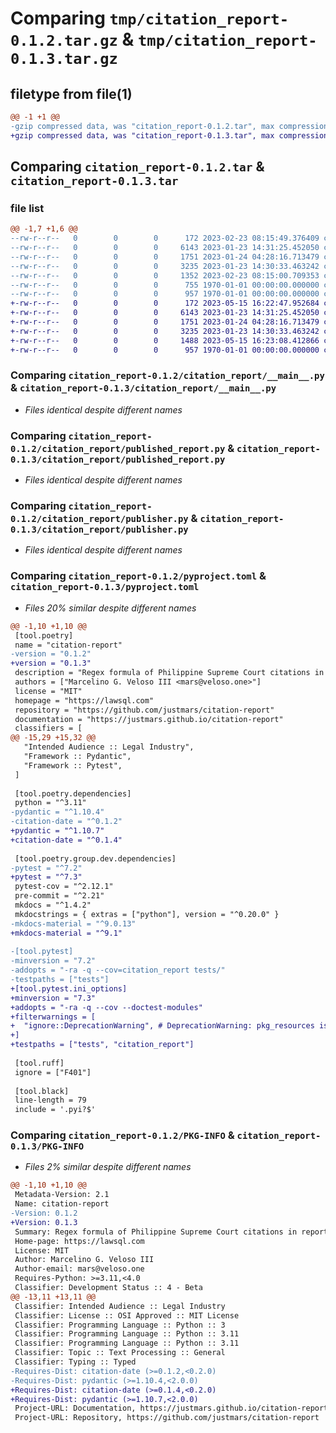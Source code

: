 # Comparing `tmp/citation_report-0.1.2.tar.gz` & `tmp/citation_report-0.1.3.tar.gz`

## filetype from file(1)

```diff
@@ -1 +1 @@
-gzip compressed data, was "citation_report-0.1.2.tar", max compression
+gzip compressed data, was "citation_report-0.1.3.tar", max compression
```

## Comparing `citation_report-0.1.2.tar` & `citation_report-0.1.3.tar`

### file list

```diff
@@ -1,7 +1,6 @@
--rw-r--r--   0        0        0      172 2023-02-23 08:15:49.376409 citation_report-0.1.2/citation_report/__init__.py
--rw-r--r--   0        0        0     6143 2023-01-23 14:31:25.452050 citation_report-0.1.2/citation_report/__main__.py
--rw-r--r--   0        0        0     1751 2023-01-24 04:28:16.713479 citation_report-0.1.2/citation_report/published_report.py
--rw-r--r--   0        0        0     3235 2023-01-23 14:30:33.463242 citation_report-0.1.2/citation_report/publisher.py
--rw-r--r--   0        0        0     1352 2023-02-23 08:15:00.709353 citation_report-0.1.2/pyproject.toml
--rw-r--r--   0        0        0      755 1970-01-01 00:00:00.000000 citation_report-0.1.2/setup.py
--rw-r--r--   0        0        0      957 1970-01-01 00:00:00.000000 citation_report-0.1.2/PKG-INFO
+-rw-r--r--   0        0        0      172 2023-05-15 16:22:47.952684 citation_report-0.1.3/citation_report/__init__.py
+-rw-r--r--   0        0        0     6143 2023-01-23 14:31:25.452050 citation_report-0.1.3/citation_report/__main__.py
+-rw-r--r--   0        0        0     1751 2023-01-24 04:28:16.713479 citation_report-0.1.3/citation_report/published_report.py
+-rw-r--r--   0        0        0     3235 2023-01-23 14:30:33.463242 citation_report-0.1.3/citation_report/publisher.py
+-rw-r--r--   0        0        0     1488 2023-05-15 16:23:08.412866 citation_report-0.1.3/pyproject.toml
+-rw-r--r--   0        0        0      957 1970-01-01 00:00:00.000000 citation_report-0.1.3/PKG-INFO
```

### Comparing `citation_report-0.1.2/citation_report/__main__.py` & `citation_report-0.1.3/citation_report/__main__.py`

 * *Files identical despite different names*

### Comparing `citation_report-0.1.2/citation_report/published_report.py` & `citation_report-0.1.3/citation_report/published_report.py`

 * *Files identical despite different names*

### Comparing `citation_report-0.1.2/citation_report/publisher.py` & `citation_report-0.1.3/citation_report/publisher.py`

 * *Files identical despite different names*

### Comparing `citation_report-0.1.2/pyproject.toml` & `citation_report-0.1.3/pyproject.toml`

 * *Files 20% similar despite different names*

```diff
@@ -1,10 +1,10 @@
 [tool.poetry]
 name = "citation-report"
-version = "0.1.2"
+version = "0.1.3"
 description = "Regex formula of Philippine Supreme Court citations in report format, i.e. SCRA, PHIL, OFFG."
 authors = ["Marcelino G. Veloso III <mars@veloso.one>"]
 license = "MIT"
 homepage = "https://lawsql.com"
 repository = "https://github.com/justmars/citation-report"
 documentation = "https://justmars.github.io/citation-report"
 classifiers = [
@@ -15,29 +15,32 @@
   "Intended Audience :: Legal Industry",
   "Framework :: Pydantic",
   "Framework :: Pytest",
 ]
 
 [tool.poetry.dependencies]
 python = "^3.11"
-pydantic = "^1.10.4"
-citation-date = "^0.1.2"
+pydantic = "^1.10.7"
+citation-date = "^0.1.4"
 
 [tool.poetry.group.dev.dependencies]
-pytest = "^7.2"
+pytest = "^7.3"
 pytest-cov = "^2.12.1"
 pre-commit = "^2.21"
 mkdocs = "^1.4.2"
 mkdocstrings = { extras = ["python"], version = "^0.20.0" }
-mkdocs-material = "^9.0.13"
+mkdocs-material = "^9.1"
 
-[tool.pytest]
-minversion = "7.2"
-addopts = "-ra -q --cov=citation_report tests/"
-testpaths = ["tests"]
+[tool.pytest.ini_options]
+minversion = "7.3"
+addopts = "-ra -q --cov --doctest-modules"
+filterwarnings = [
+  "ignore::DeprecationWarning", # DeprecationWarning: pkg_resources is deprecated as an API
+]
+testpaths = ["tests", "citation_report"]
 
 [tool.ruff]
 ignore = ["F401"]
 
 [tool.black]
 line-length = 79
 include = '.pyi?$'
```

### Comparing `citation_report-0.1.2/PKG-INFO` & `citation_report-0.1.3/PKG-INFO`

 * *Files 2% similar despite different names*

```diff
@@ -1,10 +1,10 @@
 Metadata-Version: 2.1
 Name: citation-report
-Version: 0.1.2
+Version: 0.1.3
 Summary: Regex formula of Philippine Supreme Court citations in report format, i.e. SCRA, PHIL, OFFG.
 Home-page: https://lawsql.com
 License: MIT
 Author: Marcelino G. Veloso III
 Author-email: mars@veloso.one
 Requires-Python: >=3.11,<4.0
 Classifier: Development Status :: 4 - Beta
@@ -13,11 +13,11 @@
 Classifier: Intended Audience :: Legal Industry
 Classifier: License :: OSI Approved :: MIT License
 Classifier: Programming Language :: Python :: 3
 Classifier: Programming Language :: Python :: 3.11
 Classifier: Programming Language :: Python :: 3.11
 Classifier: Topic :: Text Processing :: General
 Classifier: Typing :: Typed
-Requires-Dist: citation-date (>=0.1.2,<0.2.0)
-Requires-Dist: pydantic (>=1.10.4,<2.0.0)
+Requires-Dist: citation-date (>=0.1.4,<0.2.0)
+Requires-Dist: pydantic (>=1.10.7,<2.0.0)
 Project-URL: Documentation, https://justmars.github.io/citation-report
 Project-URL: Repository, https://github.com/justmars/citation-report
```

